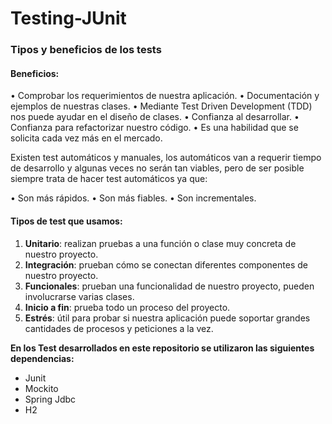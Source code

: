 # Testing-JUnit

### Tipos y beneficios de los tests

#### Beneficios:

•	Comprobar los requerimientos de nuestra aplicación.
•	Documentación y ejemplos de nuestras clases.
•	Mediante Test Driven Development (TDD) nos puede ayudar en el diseño de clases.
•	Confianza al desarrollar.
•	Confianza para refactorizar nuestro código.
•	Es una habilidad que se solicita cada vez más en el mercado.

Existen test automáticos y manuales, los automáticos van a requerir tiempo de desarrollo y algunas veces no serán tan viables, pero de ser posible siempre trata de hacer test automáticos ya que:

•	Son más rápidos.
•	Son más fiables.
•	Son incrementales.

#### Tipos de test que usamos:

1. **Unitario**: realizan pruebas a una función o clase muy concreta de nuestro proyecto.
2. **Integración**: prueban cómo se conectan diferentes componentes de nuestro proyecto.
3. **Funcionales**: prueban una funcionalidad de nuestro proyecto, pueden involucrarse varias clases.
4. **Inicio a fin**: prueba todo un proceso del proyecto.
5. **Estrés**: útil para probar si nuestra aplicación puede soportar grandes cantidades de procesos y peticiones a la vez.


**En los Test desarrollados en este repositorio se utilizaron las siguientes dependencias:**
- Junit
- Mockito
- Spring Jdbc
- H2

